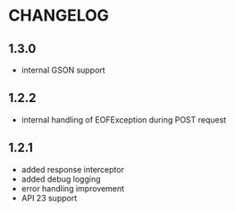# CHANGELOG

## 1.3.0

* internal GSON support

## 1.2.2

* internal handling of EOFException during POST request

## 1.2.1

* added response interceptor
* added debug logging
* error handling improvement
* API 23 support